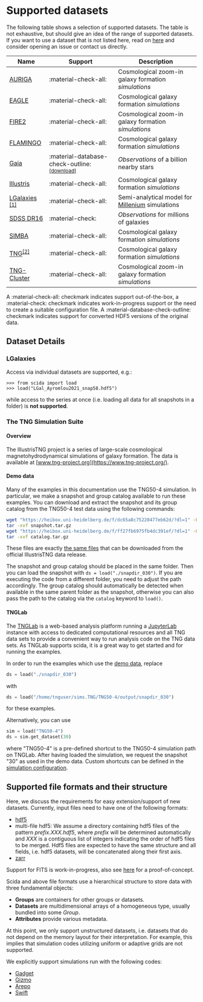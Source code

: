 # Supported datasets

The following table shows a selection of supported datasets. The table is not exhaustive, but should give an idea of the range of supported datasets.
If you want to use a dataset that is not listed here, read on [here](#supported-file-formats-and-their-structure) and consider opening an issue or contact us directly.

| Name                                                                                  | Support                                                                                           | Description                                                                                                     |
|---------------------------------------------------------------------------------------|---------------------------------------------------------------------------------------------------|-----------------------------------------------------------------------------------------------------------------|
| [AURIGA](https://wwwmpa.mpa-garching.mpg.de/auriga/)                                  | :material-check-all:                                                                              | Cosmological zoom-in galaxy formation *simulations*                                                             |
| [EAGLE](https://icc.dur.ac.uk/Eagle/)                                                 | :material-check-all:                                                                              | Cosmological galaxy formation *simulations*                                                                     |
| [FIRE2](https://wetzel.ucdavis.edu/fire-simulations/)                                 | :material-check-all:                                                                              | Cosmological zoom-in galaxy formation *simulations*                                                             |
| [FLAMINGO](https://flamingo.strw.leidenuniv.nl/)                                      | :material-check-all:                                                                              | Cosmological galaxy formation *simulations*                                                                     |
| [Gaia](https://www.cosmos.esa.int/web/gaia/dr3)                                       | :material-database-check-outline:<sup>[\[download\]](https://www.tng-project.org/data/obs/)</sup> | *Observations* of a billion nearby stars                                                                        |
| [Illustris](https://www.illustris-project.org/)                                       | :material-check-all:                                                                              | Cosmological galaxy formation *simulations*                                                                     |
| [LGalaxies](https://lgalaxiespublicrelease.github.io/) <sup>[\[1\]](#lgalaxies)</sup> | :material-check-all:                                                                              | Semi-analytical model for [Millenium](https://wwwmpa.mpa-garching.mpg.de/galform/virgo/millennium/) simulations |
| [SDSS DR16](https://www.sdss.org/dr16/)                                               | :material-check:                                                                                  | *Observations* for millions of galaxies                                                                         |
| [SIMBA](http://simba.roe.ac.uk/)                                                      | :material-check-all:                                                                              | Cosmological galaxy formation *simulations*                                                                     |
| [TNG](https://www.tng-project.org/)<sup>[\[2\]](#the-tng-simulation-suite)</sup>                                  | :material-check-all:                                                                              | Cosmological galaxy formation *simulations*                                                                     |
| [TNG-Cluster](https://www.tng-project.org/cluster/)                                   | :material-check-all:                                                                              | Cosmological zoom-in galaxy formation *simulations*                                                             |


A :material-check-all: checkmark indicates support out-of-the-box, a :material-check: checkmark indicates work-in-progress support or the need to create a suitable configuration file.
A :material-database-check-outline: checkmark indicates support for converted HDF5 versions of the original data.

## Dataset Details

### LGalaxies

Access via individual datasets are supported, e.g.:

```pycon
>>> from scida import load
>>> load("LGal_Ayromlou2021_snap58.hdf5")
```

while access to the series at once (i.e. loading all data for all snapshots in a folder) is **not supported**.


### The TNG Simulation Suite

#### Overview
The IllustrisTNG project is a series of large-scale cosmological
magnetohydrodynamical simulations of galaxy formation. The data is
available at [www.tng-project.org](https://www.tng-project.org/).

#### Demo data

Many of the examples in this documentation use the TNG50-4 simulation.
In particular, we make a snapshot and group catalog available to run
these examples. You can download and extract the snapshot and its group
catalog from the TNG50-4 test data using the following commands:

``` bash
wget "https://heibox.uni-heidelberg.de/f/dc65a8c75220477eb62d/?dl=1" -O snapshot.tar.gz
tar -xvf snapshot.tar.gz
wget "https://heibox.uni-heidelberg.de/f/ff27fb6975fb4dc391ef/?dl=1" -O catalog.tar.gz
tar -xvf catalog.tar.gz
```

These files are exactly [the same files](https://www.tng-project.org/api/TNG50-4/files/snapshot-30/)
that can be downloaded from the official IllustrisTNG data release.

The snapshot and group catalog should be placed in the same folder.
Then you can load the snapshot with `ds = load("./snapdir_030")`.
If you are executing the code from a different folder, you need to adjust the path accordingly.
The group catalog should automatically be detected when available in the same parent folder as the snapshot,
otherwise you can also pass the path to the catalog via the `catalog` keyword to `load()`.

#### TNGLab

The [TNGLab](https://www.tng-project.org/data/lab/) is a web-based analysis platform running a [JupyterLab](https://jupyterlab.readthedocs.io/en/stable/) instance with access to dedicated computational resources and all TNG data sets to provide
a convenient way to run analysis code on the TNG data sets. As TNGLab supports scida, it is a great way to get started and for running the examples.

In order to run the examples which use the [demo data](#demo-data), replace

``` py
ds = load("./snapdir_030")
```

with

``` py
ds = load("/home/tnguser/sims.TNG/TNG50-4/output/snapdir_030")
```

for these examples.

Alternatively, you can use

``` py
sim = load("TNG50-4")
ds = sim.get_dataset(30)
```

where "TNG50-4" is a pre-defined shortcut to the TNG50-4 simulation path on TNGLab. After having loaded the simulation, we request the snapshot "30" as used in the demo data. Custom shortcuts can be defined in the [simulation configuration](configuration.md#simulation-configuration).




## Supported file formats and their structure

Here, we discuss the requirements for easy extension/support of new datasets.
Currently, input files need to have one of the following formats:

* [hdf5](https://www.hdfgroup.org/solutions/hdf5/)
* multi-file hdf5: We assume a directory containing hdf5 files of the pattern *prefix.XXX.hdf5*, where *prefix* will be determined automatically and *XXX* is a contiguous list of integers indicating the order of hdf5 files to be merged. Hdf5 files are expected to have the same structure and all fields, i.e. hdf5 datasets, will be concatenated along their first axis.
* [zarr](https://zarr.readthedocs.io/en/stable/)

Support for FITS is work-in-progress, also see [here](tutorial/observations.md#fits-files) for a proof-of-concept.


Scida and above file formats use a hierarchical structure to store data with three fundamental objects:

* **Groups** are containers for other groups or datasets.
* **Datasets** are multidimensional arrays of a homogeneous type, usually bundled into some *Group*.
* **Attributes** provide various metadata.

At this point, we only support unstructured datasets, i.e. datasets that do not depend on the memory layout for their
interpretation. For example, this implies that simulation codes utilizing uniform or adaptive grids are not supported.

We explicitly support simulations run with the following codes:

* [Gadget](https://wwwmpa.mpa-garching.mpg.de/gadget4/)
* [Gizmo](http://www.tapir.caltech.edu/~phopkins/Site/GIZMO.html)
* [Arepo](https://arepo-code.org/)
* [Swift](https://swift.strw.leidenuniv.nl/)
